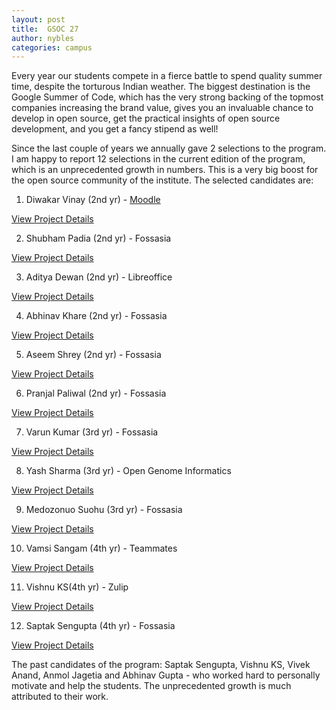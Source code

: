 ```yaml
---
layout: post
title:  GSOC 27
author: nybles
categories: campus
---
```

Every year our students compete in a fierce battle to spend quality summer time, despite the torturous Indian weather. The biggest destination is the Google Summer of Code, which has the very strong backing of the topmost companies increasing the brand value, gives you an invaluable chance to develop in open source, get the practical insights of open source development, and you get a fancy stipend as well!

Since the last couple of years we annually gave 2 selections to the program. I am happy to report 12 selections in the current edition of the program, which is an unprecedented growth in numbers. This is a very big boost for the open source community of the institute. The selected candidates are:

1. Diwakar Vinay (2nd yr) - [Moodle](https://summerofcode.withgoogle.com/organizations/5339870441504768/#5005300592541696)

[View Project Details](https://summerofcode.withgoogle.com/organizations/5339870441504768/#5005300592541696)


2. Shubham Padia (2nd yr) - Fossasia

[View Project Details](https://summerofcode.withgoogle.com/projects/#5874402592817152)

3. Aditya Dewan (2nd yr) - Libreoffice

[View Project Details](https://summerofcode.withgoogle.com/projects/#5753095811235840)

4. Abhinav Khare (2nd yr) - Fossasia

[View Project Details](https://summerofcode.withgoogle.com/projects/#5367126025043968)

5. Aseem Shrey (2nd yr) - Fossasia

[View Project Details](https://summerofcode.withgoogle.com/projects/#6556857333186560)

6. Pranjal Paliwal (2nd yr) - Fossasia

[View Project Details](https://summerofcode.withgoogle.com/projects/#5674943579684864)

7. Varun Kumar (3rd yr) - Fossasia

[View Project Details](https://summerofcode.withgoogle.com/projects/#4750884446666752)

8. Yash Sharma (3rd yr) - Open Genome Informatics

[View Project Details](https://summerofcode.withgoogle.com/projects/#4633491521142784)

9. Medozonuo Suohu (3rd yr) - Fossasia

[View Project Details](https://summerofcode.withgoogle.com/projects/#4674613417082880)

10. Vamsi Sangam (4th yr) - Teammates

[View Project Details](https://summerofcode.withgoogle.com/projects/#4597267962003456)

11. Vishnu KS(4th yr) - Zulip

[View Project Details](https://summerofcode.withgoogle.com/projects/#5671059855507456)

12. Saptak Sengupta (4th yr) - Fossasia

[View Project Details](https://summerofcode.withgoogle.com/projects/#6106045217767424)

The past candidates of the program: Saptak Sengupta, Vishnu KS, Vivek Anand, Anmol Jagetia and Abhinav Gupta  - who worked hard to personally motivate and help the students. The unprecedented growth is much attributed to their work.

